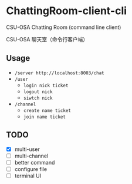 # ChattingRoom-client-cli

CSU-OSA Chatting Room (command line client)

CSU-OSA 聊天室（命令行客户端）

## Usage

- `/server http://localhost:8003/chat`
- `/user`
  - `login nick ticket`
  - `logout nick`
  - `siwtch nick`
- `/channel`
  - `create name ticket`
  - `join name ticket`
  
## TODO

- [x] multi-user
- [ ] multi-channel
- [ ] better command
- [ ] configure file
- [ ] terminal UI
